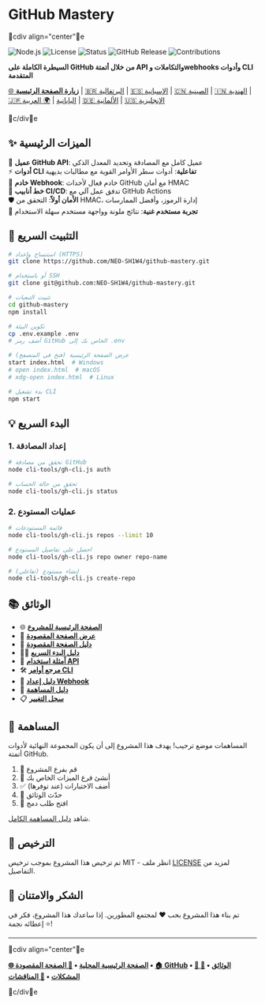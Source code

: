 # GitHub Mastery

cdiv align="center"e

![Node.js](https://img.shields.io/badge/node.js-v18+-green.svg)
![License](https://img.shields.io/badge/license-MIT-blue.svg)
![Status](https://img.shields.io/badge/status-stable-brightgreen.svg)
![GitHub Release](https://img.shields.io/badge/release-v1.1.0-orange.svg)
![Contributions](https://img.shields.io/badge/contributions-welcome-brightgreen.svg)

**السيطرة الكاملة على GitHub من خلال أتمتة API والتكاملات وwebhooks وأدوات CLI المتقدمة**

[🌐 **زيارة الصفحة الرئيسية**](https://neo-sh1w4.github.io/github_mastery/) | [🇧🇷 البرتغالية](../pt-br/README.md) | [🇪🇸 الإسبانية](../es/README.md) | [🇨🇳 الصينية](../zh/README.md) | [🇮🇳 الهندية](../hi/README.md) | [🇯🇵 اليابانية](../ja/README.md) | [🌍 العربية](./README.md) | [🇩🇪 الألمانية](../de/README.md) | [🇺🇸 الإنجليزية](../../README.md)

c/dive

## ✨ الميزات الرئيسية

🔌 **عميل GitHub API**: عميل كامل مع المصادقة وتحديد المعدل الذكي  
⚡ **أدوات CLI تفاعلية**: أدوات سطر الأوامر القوية مع مطالبات بديهية  
🔗 **خادم Webhook**: خادم فعال لأحداث GitHub مع أمان HMAC  
🔄 **خط أنابيب CI/CD**: تدفق عمل آلي مع GitHub Actions  
🛡️ **الأمان أولاً**: التحقق من HMAC، إدارة الرموز، وأفضل الممارسات  
🎨 **تجربة مستخدم غنية**: نتائج ملونة وواجهة مستخدم سهلة الاستخدام

## 🚀 التثبيت السريع

```bash
# استنساخ وإعداد (HTTPS)
git clone https://github.com/NEO-SH1W4/github-mastery.git

# أو باستخدام SSH
git clone git@github.com:NEO-SH1W4/github-mastery.git

# تثبيت التبعيات
cd github-mastery
npm install

# تكوين البيئة
cp .env.example .env
# أضف رمز GitHub الخاص بك إلى .env

# عرض الصفحة الرئيسية (فتح في المتصفح)
start index.html  # Windows
# open index.html  # macOS
# xdg-open index.html  # Linux

# بدء تشغيل CLI
npm start
```

## 💡 البدء السريع

### 1. إعداد المصادقة

```bash
# تحقق من مصادقة GitHub
node cli-tools/gh-cli.js auth

# تحقق من حالة الحساب
node cli-tools/gh-cli.js status
```

### 2. عمليات المستودع

```bash
# قائمة المستودعات
node cli-tools/gh-cli.js repos --limit 10

# احصل على تفاصيل المستودع
node cli-tools/gh-cli.js repo owner repo-name

# إنشاء مستودع (تفاعلي)
node cli-tools/gh-cli.js create-repo
```

## 📚 الوثائق

- 🌐 [**الصفحة الرئيسية للمشروع**](../../index.html)
- 🎯 [**عرض الصفحة المقصودة**](https://neo-sh1w4.github.io/github_mastery/)
- 📖 [**دليل الصفحة المقصودة**](../../LANDING_PAGE.md)
- 🏃‍♂️ [**دليل البدء السريع**](./QUICKSTART.md)
- 🔌 [**أمثلة استخدام API**](../../examples/)
- 🛠️ [**مرجع أوامر CLI**](./CLI.md)
- 🔗 [**دليل إعداد Webhook**](./WEBHOOKS.md)
- 🤝 [**دليل المساهمة**](../../CONTRIBUTING.md)
- 📋 [**سجل التغيير**](../../CHANGELOG.md)

## 🤝 المساهمة

المساهمات موضع ترحيب! يهدف هذا المشروع إلى أن يكون المجموعة النهائية لأدوات أتمتة GitHub.

1. 🍴 قم بفرع المشروع
2. 🌟 أنشئ فرع الميزات الخاص بك
3. ✅ أضف الاختبارات (عند توفرها)
4. 📝 حدّث الوثائق
5. 🚀 افتح طلب دمج

شاهد [دليل المساهمة الكامل](../../CONTRIBUTING.md).

## 📜 الترخيص

تم ترخيص هذا المشروع بموجب ترخيص MIT - انظر ملف [LICENSE](../../LICENSE) لمزيد من التفاصيل.

## 🌟 الشكر والامتنان

تم بناء هذا المشروع بحب ❤️ لمجتمع المطورين. إذا ساعدك هذا المشروع، فكر في إعطائه نجمة ⭐!

---

cdiv align="center"e

**[🌐 الصفحة الرئيسية المحلية](../../index.html) • [🎯 الصفحة المقصودة](https://neo-sh1w4.github.io/github_mastery/) • [🏠 GitHub](https://github.com/NEO-SH1W4/github-mastery) • [📖 الوثائق](https://github.com/NEO-SH1W4/github-mastery#readme) • [🐛 المشكلات](https://github.com/NEO-SH1W4/github-mastery/issues) • [💬 المناقشات](https://github.com/NEO-SH1W4/github-mastery/discussions)**

c/dive
